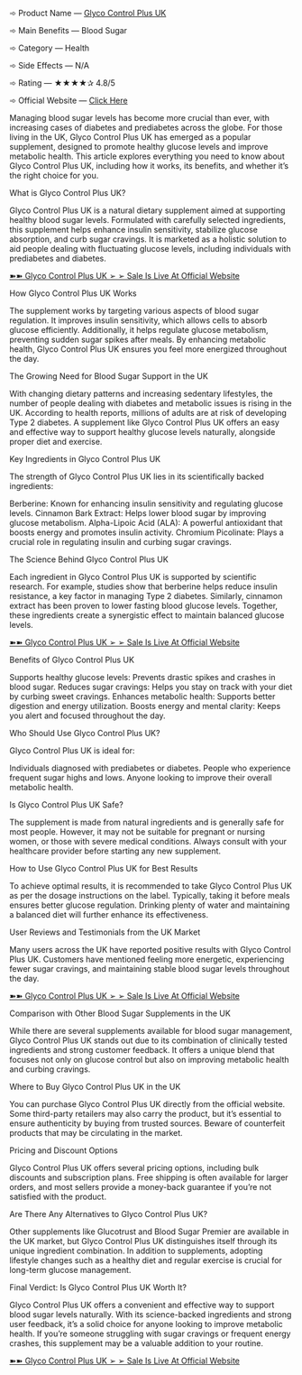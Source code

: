 ➾ Product Name — [Glyco Control Plus UK ](https://www.facebook.com/Glyco.Control.Plus.UK/)

➾ Main Benefits — Blood Sugar 

➾ Category — Health 

➾ Side Effects — N/A

➾ Rating — ★★★★✰ 4.8/5

➾ Official Website — [Click Here](https://supplementcarts.com/glyco-control-plus-official/
)

Managing blood sugar levels has become more crucial than ever, with increasing cases of diabetes and prediabetes across the globe. For those living in the UK, Glyco Control Plus UK has emerged as a popular supplement, designed to promote healthy glucose levels and improve metabolic health. This article explores everything you need to know about Glyco Control Plus UK, including how it works, its benefits, and whether it’s the right choice for you.

What is Glyco Control Plus UK?

Glyco Control Plus UK is a natural dietary supplement aimed at supporting healthy blood sugar levels. Formulated with carefully selected ingredients, this supplement helps enhance insulin sensitivity, stabilize glucose absorption, and curb sugar cravings. It is marketed as a holistic solution to aid people dealing with fluctuating glucose levels, including individuals with prediabetes and diabetes.


[➽➽ Glyco Control Plus UK ➢ ➢ Sale Is Live At Official Website](https://supplementcarts.com/glyco-control-plus-official/
)



How Glyco Control Plus UK Works

The supplement works by targeting various aspects of blood sugar regulation. It improves insulin sensitivity, which allows cells to absorb glucose efficiently. Additionally, it helps regulate glucose metabolism, preventing sudden sugar spikes after meals. By enhancing metabolic health, Glyco Control Plus UK ensures you feel more energized throughout the day.

The Growing Need for Blood Sugar Support in the UK

With changing dietary patterns and increasing sedentary lifestyles, the number of people dealing with diabetes and metabolic issues is rising in the UK. According to health reports, millions of adults are at risk of developing Type 2 diabetes. A supplement like Glyco Control Plus UK offers an easy and effective way to support healthy glucose levels naturally, alongside proper diet and exercise.

Key Ingredients in Glyco Control Plus UK

The strength of Glyco Control Plus UK lies in its scientifically backed ingredients:

Berberine: Known for enhancing insulin sensitivity and regulating glucose levels.
Cinnamon Bark Extract: Helps lower blood sugar by improving glucose metabolism.
Alpha-Lipoic Acid (ALA): A powerful antioxidant that boosts energy and promotes insulin activity.
Chromium Picolinate: Plays a crucial role in regulating insulin and curbing sugar cravings.

The Science Behind Glyco Control Plus UK

Each ingredient in Glyco Control Plus UK is supported by scientific research. For example, studies show that berberine helps reduce insulin resistance, a key factor in managing Type 2 diabetes. Similarly, cinnamon extract has been proven to lower fasting blood glucose levels. Together, these ingredients create a synergistic effect to maintain balanced glucose levels.


[➽➽ Glyco Control Plus UK ➢ ➢ Sale Is Live At Official Website](https://supplementcarts.com/glyco-control-plus-official/
)


Benefits of Glyco Control Plus UK

Supports healthy glucose levels: Prevents drastic spikes and crashes in blood sugar.
Reduces sugar cravings: Helps you stay on track with your diet by curbing sweet cravings.
Enhances metabolic health: Supports better digestion and energy utilization.
Boosts energy and mental clarity: Keeps you alert and focused throughout the day.

Who Should Use Glyco Control Plus UK?

Glyco Control Plus UK is ideal for:

Individuals diagnosed with prediabetes or diabetes.
People who experience frequent sugar highs and lows.
Anyone looking to improve their overall metabolic health.

Is Glyco Control Plus UK Safe?

The supplement is made from natural ingredients and is generally safe for most people. However, it may not be suitable for pregnant or nursing women, or those with severe medical conditions. Always consult with your healthcare provider before starting any new supplement.

How to Use Glyco Control Plus UK for Best Results

To achieve optimal results, it is recommended to take Glyco Control Plus UK as per the dosage instructions on the label. Typically, taking it before meals ensures better glucose regulation. Drinking plenty of water and maintaining a balanced diet will further enhance its effectiveness.

User Reviews and Testimonials from the UK Market

Many users across the UK have reported positive results with Glyco Control Plus UK. Customers have mentioned feeling more energetic, experiencing fewer sugar cravings, and maintaining stable blood sugar levels throughout the day.


[➽➽ Glyco Control Plus UK ➢ ➢ Sale Is Live At Official Website](https://supplementcarts.com/glyco-control-plus-official/
)


Comparison with Other Blood Sugar Supplements in the UK

While there are several supplements available for blood sugar management, Glyco Control Plus UK stands out due to its combination of clinically tested ingredients and strong customer feedback. It offers a unique blend that focuses not only on glucose control but also on improving metabolic health and curbing cravings.

Where to Buy Glyco Control Plus UK in the UK

You can purchase Glyco Control Plus UK directly from the official website. Some third-party retailers may also carry the product, but it’s essential to ensure authenticity by buying from trusted sources. Beware of counterfeit products that may be circulating in the market.

Pricing and Discount Options

Glyco Control Plus UK offers several pricing options, including bulk discounts and subscription plans. Free shipping is often available for larger orders, and most sellers provide a money-back guarantee if you’re not satisfied with the product.

Are There Any Alternatives to Glyco Control Plus UK?

Other supplements like Glucotrust and Blood Sugar Premier are available in the UK market, but Glyco Control Plus UK distinguishes itself through its unique ingredient combination. In addition to supplements, adopting lifestyle changes such as a healthy diet and regular exercise is crucial for long-term glucose management.

Final Verdict: Is Glyco Control Plus UK Worth It?

Glyco Control Plus UK offers a convenient and effective way to support blood sugar levels naturally. With its science-backed ingredients and strong user feedback, it’s a solid choice for anyone looking to improve metabolic health. If you’re someone struggling with sugar cravings or frequent energy crashes, this supplement may be a valuable addition to your routine.


[➽➽ Glyco Control Plus UK ➢ ➢ Sale Is Live At Official Website](https://supplementcarts.com/glyco-control-plus-official/
)

